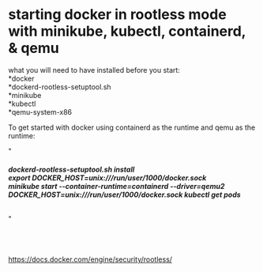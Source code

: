 # starting docker in rootless mode with minikube, kubectl, containerd, & qemu

what you will need to have installed before you start:<br>
*docker<br>
*dockerd-rootless-setuptool.sh<br>
*minikube<br>
*kubectl<br>
*qemu-system-x86<br>

To get started with docker using containerd as the runtime and qemu as the runtime:<br>

"<b><h6>dockerd-rootless-setuptool.sh install<br>
export DOCKER_HOST=unix:///run/user/1000/docker.sock<br>
minikube start --container-runtime=containerd --driver=qemu2<br>
DOCKER_HOST=unix:///run/user/1000/docker.sock kubectl get pods</h6></b>"<br>
<br>
<br>
<br>

https://docs.docker.com/engine/security/rootless/
